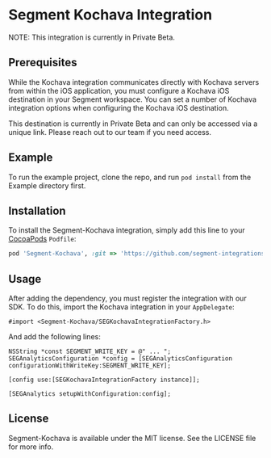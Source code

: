 # Segment Kochava Integration

NOTE: This integration is currently in Private Beta.

## Prerequisites

While the Kochava integration communicates directly with Kochava servers from within the iOS application, you must configure a Kochava iOS destination in your Segment workspace. You can set a number of Kochava integration options when configuring the Kochava iOS destination.

This destination is currently in Private Beta and can only be accessed via a unique link. Please reach out to our team if you need access.

## Example

To run the example project, clone the repo, and run `pod install` from the Example directory first.

## Installation

To install the Segment-Kochava integration, simply add this line to your [CocoaPods](http://cocoapods.org) `Podfile`:

```ruby
pod 'Segment-Kochava', :git => 'https://github.com/segment-integrations/analytics-ios-integration-kochava.git'
```

## Usage

After adding the dependency, you must register the integration with our SDK.  To do this, import the Kochava integration in your `AppDelegate`:

```
#import <Segment-Kochava/SEGKochavaIntegrationFactory.h>
```

And add the following lines:

```
NSString *const SEGMENT_WRITE_KEY = @" ... ";
SEGAnalyticsConfiguration *config = [SEGAnalyticsConfiguration configurationWithWriteKey:SEGMENT_WRITE_KEY];

[config use:[SEGKochavaIntegrationFactory instance]];

[SEGAnalytics setupWithConfiguration:config];

```

## License

Segment-Kochava is available under the MIT license. See the LICENSE file for more info.
